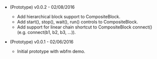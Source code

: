 * (Prototype) v0.0.2 - 02/08/2016
    * Add hierarchical block support to CompositeBlock.
    * Add start(), stop(), wait(), run() controls to CompositeBlock.
    * Add support for linear chain shortcut to CompositeBlock connect() (e.g. connect(b1, b2, b3, ...)).

* (Prototype) v0.0.1 - 02/06/2016
    * Initial prototype with wbfm demo.
